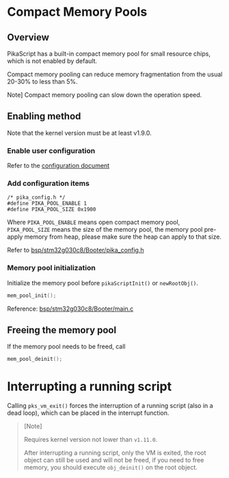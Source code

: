 # Compact Memory Pools

## Overview

PikaScript has a built-in compact memory pool for small resource chips, which is not enabled by default.

Compact memory pooling can reduce memory fragmentation from the usual 20-30% to less than 5%.

Note] Compact memory pooling can slow down the operation speed.

## Enabling method

Note that the kernel version must be at least v1.9.0.

### Enable user configuration

Refer to the [configuration document](https://pikadoc.readthedocs.io/en/latest/%E4%BC%98%E5%8C%96%E5%86%85%E5%AD%98%E5%8D%A0%E7%94%A8%E3%80%81%E9%85%8D%E7%BD%AE%20libc.html)

### Add configuration items

```
/* pika_config.h */
#define PIKA_POOL_ENABLE 1
#define PIKA_POOL_SIZE 0x1900
```

Where `PIKA_POOL_ENABLE` means open compact memory pool, `PIKA_POOL_SIZE` means the size of the memory pool, the memory pool pre-apply memory from heap, please make sure the heap can apply to that size.

Refer to [bsp/stm32g030c8/Booter/pika_config.h](https://gitee.com/Lyon1998/pikascript/blob/master/bsp/stm32g030c8/Booter/pika_config.h)

### Memory pool initialization

Initialize the memory pool before `pikaScriptInit()` or `newRootObj()`. 

``` C
mem_pool_init();
```

Reference: [bsp/stm32g030c8/Booter/main.c](https://gitee.com/Lyon1998/pikascript/blob/master/bsp/stm32g030c8/Booter/main.c)

## Freeing the memory pool

If the memory pool needs to be freed, call

``` C
mem_pool_deinit();
```

# Interrupting a running script

Calling `pks_vm_exit()` forces the interruption of a running script (also in a dead loop), which can be placed in the interrupt function.

> [Note]
> 
> Requires kernel version not lower than `v1.11.0`.
> 
> After interrupting a running script, only the VM is exited, the root object can still be used and will not be freed, if you need to free memory, you should execute `obj_deinit()` on the root object.
